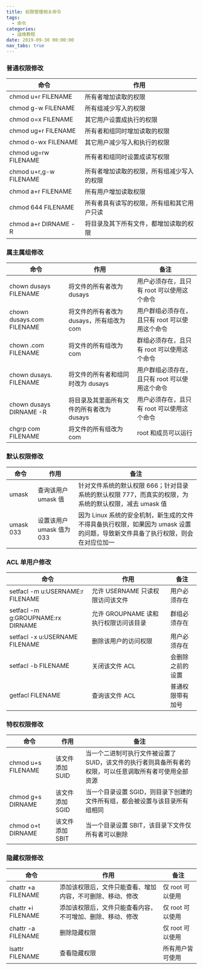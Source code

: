 ```yaml
---
title: 权限管理相关命令
tags:
  - 命令
categories:
  - 运维教程
date: 2019-09-30 00:00:00
nav_tabs: true
---
```


> 

<!-- more -->

### 普通权限修改

| 命令 | 作用 |
| - | - |
| chmod u+r FILENAME | 所有者增加读取的权限 |
| chmod g-w FILENAME | 所有组减少写入的权限 |
| chmod o=x FILENAME | 其它用户设置成执行的权限 |
| chmod ug+r FILENAME | 所有者和组同时增加读取的权限 |
| chmod o-wx FILENAME | 其它用户减少写入和执行的权限 |
| chmod ug=rw FILENAME | 所有者和组同时设置成读写权限 |
| chmod u+r,g-w FILENAME | 所有者增加读取的权限，所有组减少写入的权限 |
| chmod a+r FILENAME | 所有用户增加读取权限 |
| chmod 644 FILENAME | 所有者具有读写的权限，所有组和其它用户只读 |
| chmod a+r DIRNAME -R | 将目录及其下所有文件，都增加读取的权限 |

### 属主属组修改

| 命令 | 作用 | 备注 |
| - | - | - |
| chown dusays FILENAME | 将文件的所有者改为 dusays | 用户必须存在，且只有 root 可以使用这个命令 |
| chown dusays.com FILENAME | 将文件的所有者改为 dusays，所有组改为 com | 用户群组必须存在，且只有 root 可以使用这个命令 |
| chown .com FILENAME | 将文件的所有组改为 com | 群组必须存在，且只有 root 可以使用这个命令 |
| chown dusays. FILENAME | 将文件的所有者和组同时改为 dusays | 用户群组必须存在，且只有 root 可以使用这个命令 |
| chown dusays DIRNAME -R | 将目录及其里面所有文件的所有者改为 dusays | 用户必须存在，且只有 root 可以使用这个命令 |
| chgrp com FILENAME | 将文件的所有组改为 com | root 和成员可以运行 |


### 默认权限修改

| 命令 | 作用 | 备注 |
| - | - | - |
| umask | 查询该用户 umask 值 | 针对文件系统的默认权限 666；针对目录系统的默认权限 777，而真实的权限，为系统的默认权限，减去 umask 值 |
| umask 033 | 设置该用户 umask 值为 033 | 因为 Linux 系统的安全机制，新生成的文件不得具备执行权限，如果因为 umask 设置的问题，导致新文件具备了执行权限，则会在对应位加一 |

### ACL 单用户修改

| 命令 | 作用 | 备注 |
| - | - | - |
| setfacl -m u:USERNAME:r FILENAME | 允许 USERNAME 只读权限访问该文件 | 用户必须存在 |
| setfacl -m g:GROUPNAME:rx DIRNAME | 允许 GROUPNAME 读和执行权限访问该目录 | 群组必须存在 |
| setfacl -x u:USERNAME FILENAME | 删除该用户的访问权限 | 用户必须存在 |
| setfacl -b FILENAME | 关闭该文件 ACL | 会删除之前的设置 |
| getfacl FILENAME | 查询该文件 ACL | 普通权限带有加号 |

### 特权权限修改

| 命令 | 作用 | 备注 |
| - | - | - |
| chmod u+s FILENAME | 该文件添加 SUID | 当一个二进制可执行文件被设置了 SUID，该文件的执行者则具备所有者的权限，可以任意调取所有者可使用全部资源 |
| chmod g+s DIRNAME | 该文件添加 SGID | 当一个目录设置 SGID，则目录下创建的文件所有组，都会被设置与该目录所有组相同 |
| chmod o+t DIRNAME | 该文件添加 SBIT | 当一个目录设置 SBIT，该目录下文件仅所有者可以删除 |

### 隐藏权限修改

| 命令 | 作用 | 备注 |
| - | - | - |
| chattr +a FILENAME | 添加该权限后，文件只能查看、增加内容，不可删除、移动、修改 | 仅 root 可以使用 |
| chattr +i FILENAME | 添加该权限后，文件只能查看内容，不可增加、删除、移动、修改 | 仅 root 可以使用 |
| chattr -a FILENAME | 删除隐藏权限 | 仅 root 可以使用 |
| lsattr FILENAME | 查看隐藏权限 | 所有用户皆可使用 |
